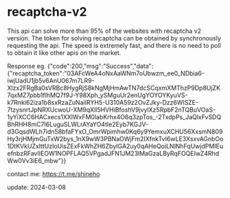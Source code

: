 # recaptcha-v2
This api can solve more than 95% of the websites with recaptcha v2 version. The token for solving recaptcha can be obtained by synchronously requesting the api. The speed is extremely fast, and there is no need to poll to obtain it like other apis on the market.

Response eg.
{"code":200,"msg":"Success","data":{"recaptcha_token":"03AFcWeA4oNxAaWNm7oUbwzm_ee0_NDbia6-iwjUadU1jb5v6AnU067m7LR9-Xlzx2FRgBa0sVRBc8HygRjS8kNgMjHmAwTN7dcSCqxmXMThzP9Dp8UjZK7qxMZ7pbb1flhMQ7f9J-Y98Xph_ySMguUr2enUgYOYOYKyuVS-k7Rnki62iza1b8sxRzaZuNaiIRYH5-U310A59z2OvZJky-Dzz6WlSZE-7tzysnrtJpNRXUcwoU-XM9qXll5HVHiBfoshV9jvylXz5RpbF2nTQBuVOaS-1yYiXCC6HACxecs1XXlWxFM0labKrhx4O6q3zpTos_-2TxdpPs_JaQlxFvSDQBhRHH8mC7I6LuguSLWLrAYaYO4tIe2Eyb7KGJV-d3GqsdWLh7idn58bfaFYxO_OmrWpimhw0Kq6y9YemxuXCHU56XxsmN809Hy3rjHMjmGuTxW2bys_1nX9wW3PBNaOWjFm2IXfnkTvI6wLE3XsxvAGnbOo1DtKVkUZxlttUzIoUisZExFkWhZH6ZbyIGA2uy0qAHeQoiLNlNhFqUwjdPMIEuefnbzRFavIIEOW1NOPFLAQ5VPgadJFN1JM23lMaGzaLByRqFOQEIwZ4RhdWw0Vv3iE6_mbw"}}

contact me: https://t.me/shineho

update: 2024-03-08
